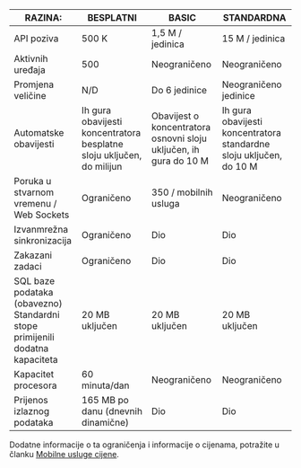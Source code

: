 
| RAZINA: | BESPLATNI | BASIC | STANDARDNA |
|----|----|----|----|
| API poziva | 500 K | 1,5 M / jedinica | 15 M / jedinica |
| Aktivnih uređaja | 500 | Neograničeno | Neograničeno |
| Promjena veličine | N/D | Do 6 jedinice | Neograničeno jedinice |
| Automatske obavijesti | Ih gura obavijesti koncentratora besplatne sloju uključen, do milijun | Obavijest o koncentratora osnovni sloju uključen, ih gura do 10 M | Ih gura obavijesti koncentratora standardne sloju uključen, do 10 M |
| Poruka u stvarnom vremenu /<br/>Web Sockets | Ograničeno | 350 / mobilnih usluga | Neograničeno |
| Izvanmrežna sinkronizacija | Ograničeno | Dio | Dio |
| Zakazani zadaci  | Ograničeno | Dio | Dio |
| SQL baze podataka (obavezno) <br/>Standardni stope primijenili dodatna kapaciteta | 20 MB uključen | 20 MB uključen | 20 MB uključen |
| Kapacitet procesora | 60 minuta/dan | Neograničeno | Neograničeno |
| Prijenos izlaznog podataka | 165 MB po danu (dnevnih dinamične) | Dio | Dio |

Dodatne informacije o ta ograničenja i informacije o cijenama, potražite u članku [Mobilne usluge cijene](https://azure.microsoft.com/pricing/details/mobile-services/). 
